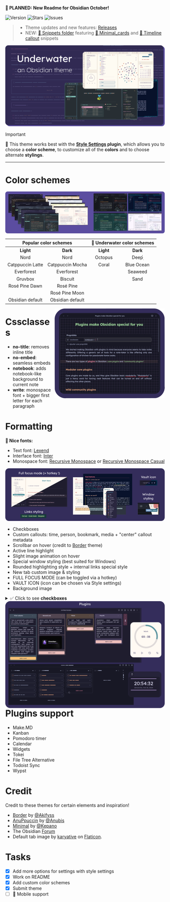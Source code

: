 **📅 PLANNED: New Readme for Obsidian October!**

![Version](https://img.shields.io/github/manifest-json/v/Seniblue/Underwater?style=for-the-badge&color=9ccfd8&labelColor=26233a)
![Stars](https://img.shields.io/github/stars/Seniblue/Underwater?style=for-the-badge&color=c4a7e7&labelColor=26233a)
![Issues](https://img.shields.io/github/issues/Seniblue/Underwater?style=for-the-badge&color=ebbcba&labelColor=26233a)


> - Theme updates and new features: [Releases](https://github.com/Seniblue/Underwater/releases)
> - NEW: [🐠 Snippets folder](https://github.com/Seniblue/Underwater/tree/main/%F0%9F%90%A0%20SNIPPETS) featuring [🌊 Minimal_cards](https://github.com/Seniblue/Underwater/blob/main/%F0%9F%90%A0%20SNIPPETS/%F0%9F%8C%8A%20Minimal_cards.css) and  [🚩 Timeline callout](https://github.com/Seniblue/Underwater/blob/main/%F0%9F%90%A0%20SNIPPETS/%F0%9F%9A%A9%20Timeline%20callout.css) snippets


![uw](img/thumbnail.png)

> [!IMPORTANT]
> 🐳 This theme works best with the **[Style Settings](https://github.com/mgmeyers/obsidian-style-settings) plugin**, which allows you to choose a **color scheme**, to customize all of the **colors** and to choose alternate **stylings**.

---

# Color schemes

![colorschemes](img/colorschemes.png)

<table align="center">
    <thead>
        <tr>
            <th colspan="2">Popular color schemes</th>
            <th colspan="2">🌊 Underwater color schemes</th>
        </tr>
    </thead>
    <tbody align="center">
        <tr>
            <td><b>Light</b></td>
            <td><b>Dark</b></td>
            <td><b>Light</b></td>
            <td><b>Dark</b></td>
        </tr>
        <tr>
            <td>Nord</td>
            <td>Nord</td>
            <td>Octopus</td>
            <td>Deep๋࣭</td>
        </tr>
        <tr>
            <td>Catppuccin Latte</td>
            <td>Catppuccin Mocha</td>
            <td>Coral</td>
            <td>Blue Ocean</td>
        </tr>
        <tr>
            <td>Everforest</td>
            <td>Everforest</td>
            <td></td>
            <td>Seaweed</td>
        </tr>
        <tr>
            <td>Gruvbox</td>
            <td>Biscuit</td>
            <td></td>
            <td>Sand</td>
        </tr>
        <tr>
            <td>Rosé Pine Dawn</td>
            <td>Rosé Pine</td>
            <td></td>
            <td></td>
        </tr>
        <tr>
            <td></td>
            <td>Rosé Pine Moon</td>
            <td></td>
            <td></td        </tr>
        <tr>
            <td>Obsidian default</td>
            <td>Obsidian default</td>
            <td></td>
            <td></td>
        </tr>
    </tbody>
</table>

<img src="https://github.com/Seniblue/Underwater/blob/main/img/cssclasses.png" alt="cssclasses" align="right"/>


# Cssclasses

- **no-title**: removes inline title
- **no-embed**: seamless embeds
- **notebook**: adds notebook-like background to current note
- **write**: monospace font + bigger first letter for each paragraph


# Formatting
**🌅 Nice fonts:**
- Text font: [Lexend](https://www.lexend.com/)
- Interface font: [Inter](https://rsms.me/inter/)
- Monospace font: [Recursive Monospace](https://www.recursive.design/) or [Recursive Monospace Casual](https://www.recursive.design/)

![formatting](img/formatting.png)

- Checkboxes
- Custom callouts: time, person, bookmark, media + "center" callout metadata
- Scrollbar on hover (credit to [Border](https://github.com/Akifyss/obsidian-border) theme)
- Active line highlight
- Slight image animation on hover
- Special window styling (best suited for Windows)
- Rounded highlighting style + internal links special style
- New tab custom image & styling
- FULL FOCUS MODE (can be toggled via a hotkey)
- VAULT ICON (icon can be chosen via Style settings)
- Background image

<details>
    <summary>✅ Click to see <b>checkboxes</b></summary>
    <p>
        <table>
    <tr>
        <td><pre>
- [ ] task 
- [x] done
- [-] canceled
- [/] in progress
- [i] info
- [!] important
- [l] location
- [*] star
- [H] heart
- [b] bookmark
- [<] scheduled
- [e] energy
- [T] timer
- [I] idea
- [s] sparkles
- [w] wave</pre></td>
        <td><img src="https://github.com/Seniblue/Underwater/blob/main/img/checkboxes.png" alt="checkboxes"/>
</td>
    </tr>
</table>

</p>
</details>



<img src="https://github.com/Seniblue/Underwater/blob/main/img/plugins.png" alt="plugins" align="right"/>


# Plugins support

- Make.MD
- Kanban
- Pomodoro timer
- Calendar
- Widgets
- Tokei
- File Tree Alternative
- Todoist Sync
- Wypst

# Credit
Credit to these themes for certain elements and inspiration!
- [Border](https://github.com/Akifyss/obsidian-border) by [@Akifyss](https://github.com/Akifyss)
- [AnuPpuccin](https://github.com/AnubisNekhet/AnuPpuccin) by [@Anubis](https://github.com/AnubisNekhet)
- [Minimal](https://github.com/kepano/obsidian-minimal) by [@Kepano](https://github.com/kepano)
- The Obsidian [Forum](https://forum.obsidian.md/)
- Default tab image by [karyative](https://www.flaticon.com/fr/auteurs/karyative) on [Flaticon](https://www.flaticon.com/).

# Tasks
- [x] Add more options for settings with style settings
- [x] Work on README
- [x] Add custom color schemes
- [x] Submit theme
- [ ] 📱 Mobile support

